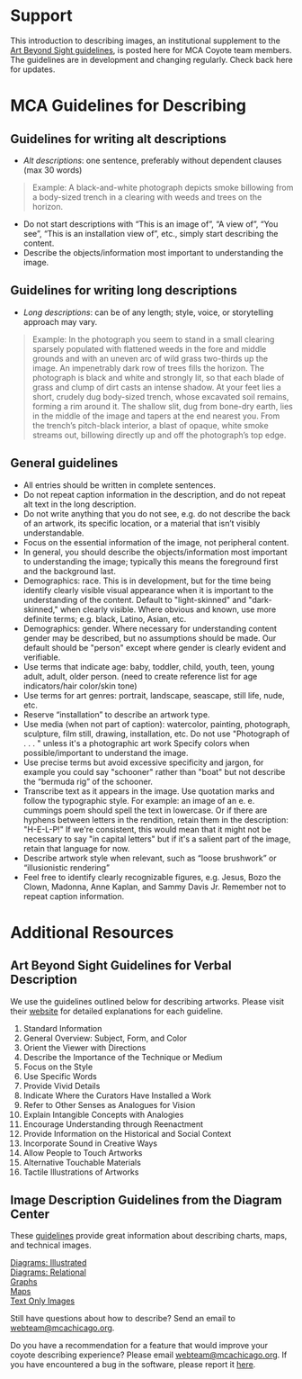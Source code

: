 # Support


This introduction to describing images, an institutional supplement to the [Art Beyond Sight guidelines](http://www.artbeyondsight.org/handbook/acs-guidelines.shtml), is posted here for MCA Coyote team members. The guidelines are in development and changing regularly. Check back here for updates. 

# MCA Guidelines for Describing

## Guidelines for writing alt descriptions
- *Alt descriptions*: one sentence, preferably without dependent clauses (max 30 words)
> Example: A black-and-white photograph depicts smoke billowing from a body-sized trench in a clearing with weeds and trees on the horizon.
- Do not start descriptions with “This is an image of”, “A view of”, “You see”, “This is an installation view of”, etc., simply start describing the content. 
- Describe the objects/information most important to understanding the image.

## Guidelines for writing long descriptions
- *Long descriptions*: can be of any length; style, voice, or storytelling approach may vary.
>Example: In the photograph you seem to stand in a small clearing sparsely populated with flattened weeds in the fore and middle grounds and with an uneven arc of wild grass two-thirds up the image. An impenetrably dark row of trees fills the horizon. The photograph is black and white and strongly lit, so that each blade of grass and clump of dirt casts an intense shadow. At your feet lies a short, crudely dug body-sized trench, whose excavated soil remains, forming a rim around it. The shallow slit, dug from bone-dry earth, lies in the middle of the image and tapers at the end nearest you. From the trench’s pitch-black interior, a blast of opaque, white smoke streams out, billowing directly up and off the photograph’s top edge.

## General guidelines  
- All entries should be written in complete sentences.  
- Do not repeat caption information in the description, and do not repeat alt text in the long description.  
- Do not write anything that you do not see, e.g. do not describe the back of an artwork, its specific location, or a material that isn’t visibly understandable.
- Focus on the essential information of the image, not peripheral content. 
- In general, you should describe the objects/information most important to understanding the image; typically this means the foreground first and the background last.  
- Demographics: race. This is in development, but for the time being identify clearly visible visual appearance when it is important to the understanding of the content. Default to "light-skinned" and "dark-skinned," when clearly visible. Where obvious and known, use more definite terms; e.g. black, Latino, Asian, etc.  
- Demographics: gender. Where necessary for understanding content gender may be described, but no assumptions should be made. Our default should be "person" except where gender is clearly evident and verifiable.  
- Use terms that indicate age: baby, toddler, child, youth, teen, young adult, adult, older person. (need to create reference list for age indicators/hair color/skin tone)  
- Use terms for art genres: portrait, landscape, seascape, still life, nude, etc.  
- Reserve “installation” to describe an artwork type.  
- Use media (when not part of caption): watercolor, painting, photograph, sculpture, film still, drawing, installation, etc. Do not use "Photograph of . . . " unless it's a photographic art work
Specify colors when possible/important to understand the image.  
- Use precise terms but avoid excessive specificity and jargon, for example you could say "schooner" rather than "boat" but not describe the “bermuda rig” of the schooner.  
- Transcribe text as it appears in the image. Use quotation marks and follow the typographic style. For example: an image of an e. e. cummings poem should spell the text in lowercase. Or if there are hyphens between letters in the rendition, retain them in the description: "H-E-L-P!" If we're consistent, this would mean that it might not be necessary to say "in capital letters" but if it's a salient part of the image, retain that language for now.  
- Describe artwork style when relevant, such as “loose brushwork” or “illusionistic rendering”  
- Feel free to identify clearly recognizable figures, e.g. Jesus, Bozo the Clown, Madonna, Anne Kaplan, and Sammy Davis Jr. Remember not to repeat caption information.

# Additional Resources

## Art Beyond Sight Guidelines for Verbal Description
We use the guidelines outlined below for describing artworks. Please visit their [website](http://www.artbeyondsight.org/handbook/acs-guidelines.shtml) for detailed explanations for each guideline.

1. Standard Information
2. General Overview: Subject, Form, and Color
3. Orient the Viewer with Directions
4. Describe the Importance of the Technique or Medium
5. Focus on the Style
6. Use Specific Words
7. Provide Vivid Details
8. Indicate Where the Curators Have Installed a Work
9. Refer to Other Senses as Analogues for Vision
10. Explain Intangible Concepts with Analogies
11. Encourage Understanding through Reenactment
12. Provide Information on the Historical and Social Context
13. Incorporate Sound in Creative Ways
14. Allow People to Touch Artworks
15. Alternative Touchable Materials
16. Tactile Illustrations of Artworks

## Image Description Guidelines from the Diagram Center
These [guidelines](http://diagramcenter.org/table-of-contents-2.html) provide great information about describing charts, maps, and technical images.  

[Diagrams: Illustrated](http://diagramcenter.org/?p=2131)  
[Diagrams: Relational](http://diagramcenter.org/?p=2139)  
[Graphs](http://diagramcenter.org/?p=2156)  
[Maps](http://diagramcenter.org/?p=2170)  
[Text Only Images](http://diagramcenter.org/?p=2195)  
  
Still have questions about how to describe? Send an email to [webteam@mcachicago.org](mailto:webteam@mcachicago.org).  
  
Do you have a recommendation for a feature that would improve your coyote describing experience? Please email [webteam@mcachicago.org](mailto:webteam@mcachicago.org). If you have encountered a bug in the software, please report it [here](https://mcachicago.org/-/Bug-Reporting).

